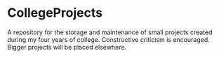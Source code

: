 # CollegeProjects
A repository for the storage and maintenance of small projects created during my four years of college. Constructive criticism is encouraged. Bigger projects will be placed elsewhere.   

